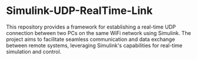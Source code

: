 # Simulink-UDP-RealTime-Link
This repository provides a framework for establishing a real-time UDP connection between two PCs on the same WiFi network using Simulink. The project aims to facilitate seamless communication and data exchange between remote systems, leveraging Simulink's capabilities for real-time simulation and control.
